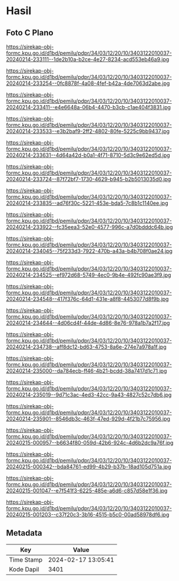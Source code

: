 # Hasil

## Foto C Plano

https://sirekap-obj-formc.kpu.go.id/d1bd/pemilu/pdpr/34/03/12/20/10/3403122010037-20240214-233111--1de2b10a-b2ce-4e27-8234-acd553eb46a9.jpg

https://sirekap-obj-formc.kpu.go.id/d1bd/pemilu/pdpr/34/03/12/20/10/3403122010037-20240214-233254--0fc8878f-4a08-4fef-b42a-4de7063d2abe.jpg

https://sirekap-obj-formc.kpu.go.id/d1bd/pemilu/pdpr/34/03/12/20/10/3403122010037-20240214-233411--e4e6648a-06b4-4470-b3cb-c1ae404f3831.jpg

https://sirekap-obj-formc.kpu.go.id/d1bd/pemilu/pdpr/34/03/12/20/10/3403122010037-20240214-233533--e3b2baf9-2ff2-4802-80fe-5225c9bb9437.jpg

https://sirekap-obj-formc.kpu.go.id/d1bd/pemilu/pdpr/34/03/12/20/10/3403122010037-20240214-233631--4d64a42d-b0a1-4f71-8710-5d3c9e62ed5d.jpg

https://sirekap-obj-formc.kpu.go.id/d1bd/pemilu/pdpr/34/03/12/20/10/3403122010037-20240214-233724--87f72bf7-1730-4629-b945-b2b5013035d0.jpg

https://sirekap-obj-formc.kpu.go.id/d1bd/pemilu/pdpr/34/03/12/20/10/3403122010037-20240214-233835--ad76f30c-5221-453e-bda5-7c8b1c1140ee.jpg

https://sirekap-obj-formc.kpu.go.id/d1bd/pemilu/pdpr/34/03/12/20/10/3403122010037-20240214-233922--fc35eea3-52e0-4577-996c-a7d0bdddc64b.jpg

https://sirekap-obj-formc.kpu.go.id/d1bd/pemilu/pdpr/34/03/12/20/10/3403122010037-20240214-234045--75f233d3-7922-470b-a43a-b4b708f0ae24.jpg

https://sirekap-obj-formc.kpu.go.id/d1bd/pemilu/pdpr/34/03/12/20/10/3403122010037-20240214-234525--ef972d68-5749-4ec0-9b4e-492fc90ae3f9.jpg

https://sirekap-obj-formc.kpu.go.id/d1bd/pemilu/pdpr/34/03/12/20/10/3403122010037-20240214-234548--417f376c-64d1-431e-a8f8-4453077d8f9b.jpg

https://sirekap-obj-formc.kpu.go.id/d1bd/pemilu/pdpr/34/03/12/20/10/3403122010037-20240214-234644--4d06cd4f-44de-4d86-8e76-978a1b7a2f17.jpg

https://sirekap-obj-formc.kpu.go.id/d1bd/pemilu/pdpr/34/03/12/20/10/3403122010037-20240214-234738--aff8dc12-bd63-4753-8a6e-274e7a978a1f.jpg

https://sirekap-obj-formc.kpu.go.id/d1bd/pemilu/pdpr/34/03/12/20/10/3403122010037-20240214-235000--da784ecb-ff46-4b21-bcdd-38a7417d1c71.jpg

https://sirekap-obj-formc.kpu.go.id/d1bd/pemilu/pdpr/34/03/12/20/10/3403122010037-20240214-235019--9d71c3ac-4ed3-42cc-9a43-4827c52c7db6.jpg

https://sirekap-obj-formc.kpu.go.id/d1bd/pemilu/pdpr/34/03/12/20/10/3403122010037-20240214-235901--8546db3c-463f-47ed-929d-4f21b7c75956.jpg

https://sirekap-obj-formc.kpu.go.id/d1bd/pemilu/pdpr/34/03/12/20/10/3403122010037-20240215-000957--b6634f80-059d-42b6-924c-4d6b2dc9a76f.jpg

https://sirekap-obj-formc.kpu.go.id/d1bd/pemilu/pdpr/34/03/12/20/10/3403122010037-20240215-000342--bda84761-ed99-4b29-b37b-18ad105d751a.jpg

https://sirekap-obj-formc.kpu.go.id/d1bd/pemilu/pdpr/34/03/12/20/10/3403122010037-20240215-001047--e7f541f3-6225-485e-a6d6-c857d58e1f36.jpg

https://sirekap-obj-formc.kpu.go.id/d1bd/pemilu/pdpr/34/03/12/20/10/3403122010037-20240215-001203--c37f20c3-3b16-4515-b5c0-00ad58978df6.jpg


## Metadata

| Key        | Value               |
| ---------- | ------------------- |
| Time Stamp | 2024-02-17 13:05:41 |
| Kode Dapil | 3401                |



